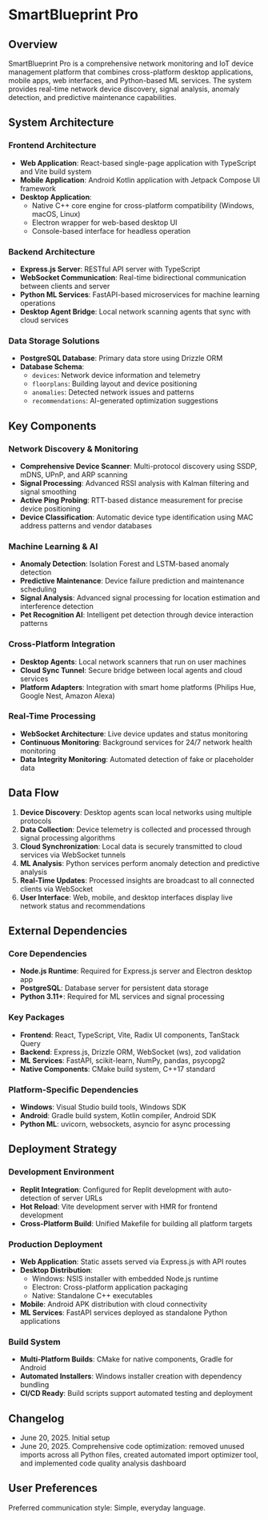 # SmartBlueprint Pro

## Overview

SmartBlueprint Pro is a comprehensive network monitoring and IoT device management platform that combines cross-platform desktop applications, mobile apps, web interfaces, and Python-based ML services. The system provides real-time network device discovery, signal analysis, anomaly detection, and predictive maintenance capabilities.

## System Architecture

### Frontend Architecture
- **Web Application**: React-based single-page application with TypeScript and Vite build system
- **Mobile Application**: Android Kotlin application with Jetpack Compose UI framework
- **Desktop Application**: 
  - Native C++ core engine for cross-platform compatibility (Windows, macOS, Linux)
  - Electron wrapper for web-based desktop UI
  - Console-based interface for headless operation

### Backend Architecture
- **Express.js Server**: RESTful API server with TypeScript
- **WebSocket Communication**: Real-time bidirectional communication between clients and server
- **Python ML Services**: FastAPI-based microservices for machine learning operations
- **Desktop Agent Bridge**: Local network scanning agents that sync with cloud services

### Data Storage Solutions
- **PostgreSQL Database**: Primary data store using Drizzle ORM
- **Database Schema**:
  - `devices`: Network device information and telemetry
  - `floorplans`: Building layout and device positioning
  - `anomalies`: Detected network issues and patterns
  - `recommendations`: AI-generated optimization suggestions

## Key Components

### Network Discovery & Monitoring
- **Comprehensive Device Scanner**: Multi-protocol discovery using SSDP, mDNS, UPnP, and ARP scanning
- **Signal Processing**: Advanced RSSI analysis with Kalman filtering and signal smoothing
- **Active Ping Probing**: RTT-based distance measurement for precise device positioning
- **Device Classification**: Automatic device type identification using MAC address patterns and vendor databases

### Machine Learning & AI
- **Anomaly Detection**: Isolation Forest and LSTM-based anomaly detection
- **Predictive Maintenance**: Device failure prediction and maintenance scheduling
- **Signal Analysis**: Advanced signal processing for location estimation and interference detection
- **Pet Recognition AI**: Intelligent pet detection through device interaction patterns

### Cross-Platform Integration
- **Desktop Agents**: Local network scanners that run on user machines
- **Cloud Sync Tunnel**: Secure bridge between local agents and cloud services
- **Platform Adapters**: Integration with smart home platforms (Philips Hue, Google Nest, Amazon Alexa)

### Real-Time Processing
- **WebSocket Architecture**: Live device updates and status monitoring
- **Continuous Monitoring**: Background services for 24/7 network health monitoring
- **Data Integrity Monitoring**: Automated detection of fake or placeholder data

## Data Flow

1. **Device Discovery**: Desktop agents scan local networks using multiple protocols
2. **Data Collection**: Device telemetry is collected and processed through signal processing algorithms
3. **Cloud Synchronization**: Local data is securely transmitted to cloud services via WebSocket tunnels
4. **ML Analysis**: Python services perform anomaly detection and predictive analysis
5. **Real-Time Updates**: Processed insights are broadcast to all connected clients via WebSocket
6. **User Interface**: Web, mobile, and desktop interfaces display live network status and recommendations

## External Dependencies

### Core Dependencies
- **Node.js Runtime**: Required for Express.js server and Electron desktop app
- **PostgreSQL**: Database server for persistent data storage
- **Python 3.11+**: Required for ML services and signal processing

### Key Packages
- **Frontend**: React, TypeScript, Vite, Radix UI components, TanStack Query
- **Backend**: Express.js, Drizzle ORM, WebSocket (ws), zod validation
- **ML Services**: FastAPI, scikit-learn, NumPy, pandas, psycopg2
- **Native Components**: CMake build system, C++17 standard

### Platform-Specific Dependencies
- **Windows**: Visual Studio build tools, Windows SDK
- **Android**: Gradle build system, Kotlin compiler, Android SDK
- **Python ML**: uvicorn, websockets, asyncio for async processing

## Deployment Strategy

### Development Environment
- **Replit Integration**: Configured for Replit development with auto-detection of server URLs
- **Hot Reload**: Vite development server with HMR for frontend development
- **Cross-Platform Build**: Unified Makefile for building all platform targets

### Production Deployment
- **Web Application**: Static assets served via Express.js with API routes
- **Desktop Distribution**: 
  - Windows: NSIS installer with embedded Node.js runtime
  - Electron: Cross-platform application packaging
  - Native: Standalone C++ executables
- **Mobile**: Android APK distribution with cloud connectivity
- **ML Services**: FastAPI services deployed as standalone Python applications

### Build System
- **Multi-Platform Builds**: CMake for native components, Gradle for Android
- **Automated Installers**: Windows installer creation with dependency bundling
- **CI/CD Ready**: Build scripts support automated testing and deployment

## Changelog

- June 20, 2025. Initial setup
- June 20, 2025. Comprehensive code optimization: removed unused imports across all Python files, created automated import optimizer tool, and implemented code quality analysis dashboard

## User Preferences

Preferred communication style: Simple, everyday language.